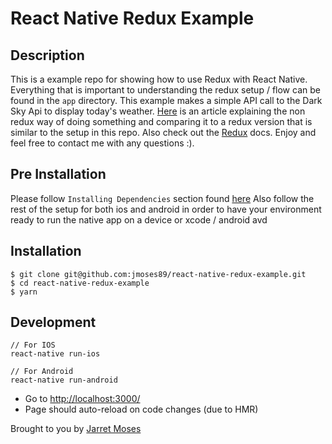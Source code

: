 React Native Redux Example
======================================================

## Description
This is a example repo for showing how to use Redux with React Native. Everything that is important to understanding the redux setup / flow can be found in the `app` directory. This example makes a simple API call to the Dark Sky Api to display today's weather. [Here](https://medium.com/@stowball/a-dummys-guide-to-redux-and-thunk-in-react-d8904a7005d3#.bultwm53oa) is an article explaining the non redux way of doing something and comparing it to a redux version that is similar to the setup in this repo. Also check out the [Redux](http://redux.js.org/) docs. Enjoy and feel free to contact me with any questions :).

## Pre Installation
Please follow `Installing Dependencies` section found [here](https://facebook.github.io/react-native/docs/getting-started.html)
Also follow the rest of the setup for both ios and android in order to have your environment ready to run the native app on a device or xcode / android avd

## Installation

```
$ git clone git@github.com:jmoses89/react-native-redux-example.git
$ cd react-native-redux-example
$ yarn
```

## Development

```
// For IOS
react-native run-ios

// For Android
react-native run-android
```
* Go to [http://localhost:3000/](http://localhost:3000/)
* Page should auto-reload on code changes (due to HMR)

Brought to you by [Jarret Moses](https://jarretmos.es)
